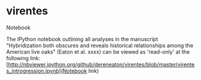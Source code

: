 virentes
========

Notebook

The IPython notebook outlining all analyses in the manuscript 
"Hybridization both obscures and reveals historical relationships among the 
American live oaks" (Eaton et al. xxxx) can be viewed as 'read-only' at the following link:
[http://nbviewer.ipython.org/github/dereneaton/virentes/blob/master/virentes_introgression.ipynb](Notebook link)

